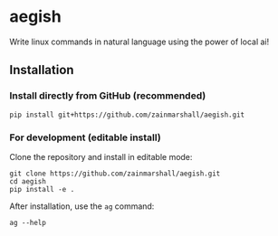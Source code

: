 # aegish
Write linux commands in natural language using the power of local ai!

## Installation

### Install directly from GitHub (recommended)

```
pip install git+https://github.com/zainmarshall/aegish.git
```

### For development (editable install)

Clone the repository and install in editable mode:

```
git clone https://github.com/zainmarshall/aegish.git
cd aegish
pip install -e .
```

After installation, use the `ag` command:

```
ag --help
```
